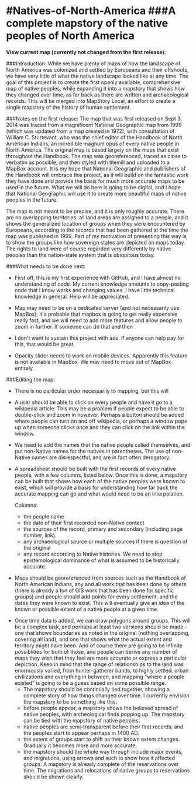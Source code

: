 #Natives-of-North-America
###A complete mapstory of the native peoples of North America
========================
<b>View current map (currently not changed from the first release):</b>

###Introduction:
While we have plenty of maps of how the landscape of North America was colonized and settled by Europeans and their offshoots, we have very little of what the native landscape looked like at any time. The goal of this project is to create the first openly available, comprehensive map of native peoples, while expanding it into a mapstory that shows how they changed over time, as far back as there are written and archaeological records. This will be merged into MapStory Local, an effort to create a single mapstory of the history of human settlement.


###Notes on the first release:
The map that was first released on Sept 3, 2014 was traced from a magnificent National Geographic map from 1999 (which was updated from a map created in 1972), with consultation of William C. Sturtevant, who was the chief editor of the Handbook of North American Indians, an incredible magnum opus of every native people in North America. The original map is based largely on the maps that exist throughout the Handbook. The map was georeferenced, traced as close to verbatim as possible, and then styled with tilemill and uploaded to a MapBox account. It is my hope that National Geographic and publishers of the Handbook will embrace this project, as it will build on the fantastic work they have done and provide the basis for much more accurate maps to be used in the future. What we will do here is going to be digital, and I hope that National Geographic will use it to create more beautiful maps of native peoples in the future.

The map is not meant to be precise, and it is only roughly accurate. There are no overlapping territories, all land areas are assigned to a people, and it shows the generalized location of groups when they were encountered by Europeans, according to the records that had been gathered at the time the map was published in 1999. Part of my motivation of presenting this way is to show the groups like how sovereign states are depicted on maps today. The rights to land were of course regarded very differently by native peoples than the nation-state system that is ubiquitous today.

###What needs to be done next:
* First off, this is my first experience with GitHub, and I have almost no understanding of code. My current knowledge amounts to copy-pasting code that I know works and changing values. I have little technical knowledge in general. Help will be appreciated.

* Map may need to be on a dedicated server (and not necessarily use MapBox); it's probable that mapbox is going to get really expensive really fast, and we will need to add more features and allow people to zoom in further. If someone can do that and then 
* I don't want to sustain this project with ads. If anyone can help pay for this, that would be great.

* Opacity slider needs to work on mobile devices. Apparently this feature is not available in MapBox. We may need to move out of MapBox entirely. 

###Editing the map:
* There is no particular order necessarily to mapping, but this will 

* A user should be able to click on every people and have it go to a wikipedia article. This may be a problem if people expect to be able to double-click and zoom in however. Perhaps a button should be added where people can turn on and off wikipedia, or perhaps a window pops up when someone clicks once and they can click on the link within the window.

* We need to add the names that the native people called themselves, and put non-Native names for the natives in parentheses. The use of non-Native names are disrespectful, and are in fact often derogatory.

* A spreadsheet should be built with the first records of every native people, with a few columns, listed below. Once this is done, a mapstory can be built that shows how each of the native peoples were known to exist, which will provide a basis for understanding how far back the accurate mapping can go and what would need to be an interpolation.

  Columns:
  * the people name
  * the date of their first recorded non-Native contact
  * the sources of the record, primary and secondary (including page number, link).
  * any archaeological source or multiple sources if there is question of the original
  * any record according to Native histories. We need to stop epistemological dominance of what is assumed to be historically accurate.

- Maps should be georeferenced from sources such as the Handbook of North American Indians, any and all work that has been done by others (there is already a ton of GIS work that has been done for specific groups) and people should add points for every settlement, and the dates they were known to exist. This will eventually give an idea of the known or possible extent of a native people at a given time.

* Once time data is added, we can draw polygons around groups. This will be a complex task, and perhaps at least two versions should be made - one that shows boundaries as noted in the original (nothing overlapping, covering all land), and one that shows what the actual extent and territory might have been. And of course there are going to be infinite possiblities for both of those, and people can derive any number of maps they wish that they feel are more accurate or express a particular depiction. Keep in mind that the range of relationships to the land was enormously varied, from hunter-gatherer bands, to highly settled, urban civilizations and everything in between, and mapping "where a people existed" is going to be a guess based on some possible range.
  * The mapstory should be continually tied together, showing a complete story of how things changed over time. I currently envision the mapstory to be something like this:
  * before people appear, a mapstory shows the believed spread of native peoples, with archeological finds popping up. The mapstory can be tied with the mapstory of native peoples.
  * native peoples are semi-transparent before their first records, and the peoples start to appear perhaps in 1400 AD.
  * the extent of groups start to shift as their known extent changes. Gradually it becomes more and more accurate.
  * the mapstory should the whole way through include major events, and migrations, using arrows and such to show how it affected groups. A mapstory is already complete of the reservations over time. The migrations and relocations of native groups to reservations should be shown clearly.


